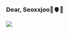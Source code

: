 ### Dear, Seoxxjoo🪼🫀🍥

<img src="https://capsule-render.vercel.app/api?type=rect&color=00008B&height=100&section=header&text=.｡.:*･ﾟ♡♡ﾟ･*:.｡개발자 노승주&fontSize=20&fontColor=ffff" />
